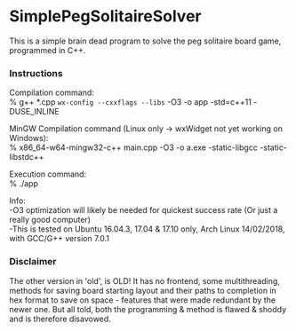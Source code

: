 # SimplePegSolitaireSolver

This is a simple brain dead program to solve the peg solitaire board game, programmed in C++.  
  
  
### Instructions ###  
Compilation command:  
% g++ *.cpp `wx-config --cxxflags --libs` -O3 -o app -std=c++11 -DUSE_INLINE
  
MinGW Compilation command (Linux only -> wxWidget not yet working on Windows):  
% x86_64-w64-mingw32-c++ main.cpp -O3 -o a.exe -static-libgcc -static-libstdc++  
  
Execution command:  
% ./app  
  
Info:  
-O3 optimization will likely be needed for quickest success rate (Or just a really good computer)  
-This is tested on Ubuntu 16.04.3, 17.04 & 17.10 only, Arch Linux 14/02/2018, with GCC/G++ version 7.0.1  
  
  
  
### Disclaimer ###  
The other version in 'old', is OLD! It has no frontend, some multithreading, methods 
for saving board starting layout and their paths to completion in hex format to save on 
space - features that were made redundant by the newer one. But all told, both the 
programming & method is flawed & shoddy and is therefore disavowed.  
